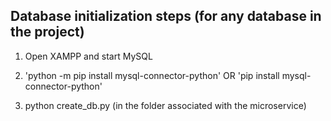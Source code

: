 ## Database initialization steps (for any database in the project)

1. Open XAMPP and start MySQL

2. 'python -m pip install mysql-connector-python' OR 'pip install mysql-connector-python'

3. python create_db.py (in the folder associated with the microservice)